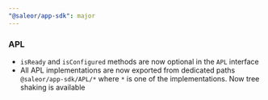 ```yaml
---
"@saleor/app-sdk": major
---
```


### APL

- `isReady` and `isConfigured` methods are now optional in the `APL` interface
- All APL implementations are now exported from dedicated paths `@saleor/app-sdk/APL/*` where `*` is one of the implementations. Now tree shaking is available
